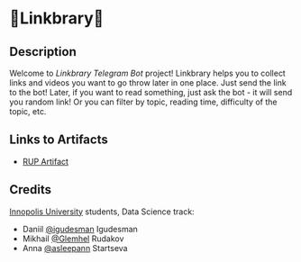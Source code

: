 # 🎀Linkbrary🎀 #

## Description ##
Welcome to *Linkbrary Telegram Bot* project!
Linkbrary helps you to collect links and videos you want to go throw later in one place. Just send the link to the bot!
Later, if you want to read something, just ask the bot - it will send you random link! Or you can filter by topic, reading time, difficulty of the topic, etc.

## Links to Artifacts ##
* [RUP Artifact](https://docs.google.com/document/d/1NvzGc7YgpdCWJnEomHVriLlVA9wztOa5/edit?usp=sharing&ouid=106934281615236387751&rtpof=true&sd=true)

## Credits ##
[Innopolis University](https://innopolis.university/en/) students, Data Science track:
* Daniil [@igudesman](https://github.com/igudesman) Igudesman
* Mikhail [@Glemhel](https://github.com/Glemhel) Rudakov
* Anna [@asleepann](https://github.com/asleepann) Startseva
